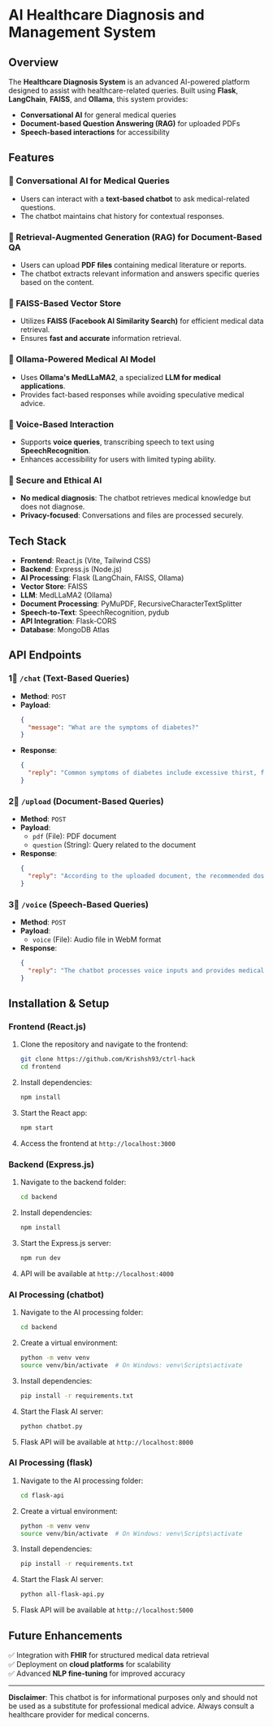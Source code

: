 # AI Healthcare Diagnosis and Management System

## Overview
The **Healthcare Diagnosis System** is an advanced AI-powered platform designed to assist with healthcare-related queries. Built using **Flask**, **LangChain**, **FAISS**, and **Ollama**, this system provides:
- **Conversational AI** for general medical queries
- **Document-based Question Answering (RAG)** for uploaded PDFs
- **Speech-based interactions** for accessibility

## Features

### 🔹 Conversational AI for Medical Queries
- Users can interact with a **text-based chatbot** to ask medical-related questions.
- The chatbot maintains chat history for contextual responses.

### 🔹 Retrieval-Augmented Generation (RAG) for Document-Based QA
- Users can upload **PDF files** containing medical literature or reports.
- The chatbot extracts relevant information and answers specific queries based on the content.

### 🔹 FAISS-Based Vector Store
- Utilizes **FAISS (Facebook AI Similarity Search)** for efficient medical data retrieval.
- Ensures **fast and accurate** information retrieval.

### 🔹 Ollama-Powered Medical AI Model
- Uses **Ollama's MedLLaMA2**, a specialized **LLM for medical applications**.
- Provides fact-based responses while avoiding speculative medical advice.

### 🔹 Voice-Based Interaction
- Supports **voice queries**, transcribing speech to text using **SpeechRecognition**.
- Enhances accessibility for users with limited typing ability.

### 🔹 Secure and Ethical AI
- **No medical diagnosis**: The chatbot retrieves medical knowledge but does not diagnose.
- **Privacy-focused**: Conversations and files are processed securely.

## Tech Stack
- **Frontend**: React.js (Vite, Tailwind CSS)
- **Backend**: Express.js (Node.js)
- **AI Processing**: Flask (LangChain, FAISS, Ollama)
- **Vector Store**: FAISS
- **LLM**: MedLLaMA2 (Ollama)
- **Document Processing**: PyMuPDF, RecursiveCharacterTextSplitter
- **Speech-to-Text**: SpeechRecognition, pydub
- **API Integration**: Flask-CORS
- **Database**: MongoDB Atlas

## API Endpoints
### 1⃣ `/chat` (Text-Based Queries)
- **Method**: `POST`
- **Payload**:
  ```json
  {
    "message": "What are the symptoms of diabetes?"
  }
  ```
- **Response**:
  ```json
  {
    "reply": "Common symptoms of diabetes include excessive thirst, frequent urination, and fatigue."
  }
  ```

### 2⃣ `/upload` (Document-Based Queries)
- **Method**: `POST`
- **Payload**:
  - `pdf` (File): PDF document
  - `question` (String): Query related to the document
- **Response**:
  ```json
  {
    "reply": "According to the uploaded document, the recommended dosage for aspirin is 75-100mg daily."
  }
  ```

### 3⃣ `/voice` (Speech-Based Queries)
- **Method**: `POST`
- **Payload**:
  - `voice` (File): Audio file in WebM format
- **Response**:
  ```json
  {
    "reply": "The chatbot processes voice inputs and provides medical knowledge accordingly."
  }
  ```

## Installation & Setup

### Frontend (React.js)
1. Clone the repository and navigate to the frontend:
   ```sh
   git clone https://github.com/Krishsh93/ctrl-hack
   cd frontend
   ```
2. Install dependencies:
   ```sh
   npm install
   ```
3. Start the React app:
   ```sh
   npm start
   ```
4. Access the frontend at `http://localhost:3000`

### Backend (Express.js)
1. Navigate to the backend folder:
   ```sh
   cd backend
   ```
2. Install dependencies:
   ```sh
   npm install
   ```
3. Start the Express.js server:
   ```sh
   npm run dev
   ```
4. API will be available at `http://localhost:4000`

### AI Processing (chatbot)
1. Navigate to the AI processing folder:
   ```sh
   cd backend
   ```
2. Create a virtual environment:
   ```sh
   python -m venv venv
   source venv/bin/activate  # On Windows: venv\Scripts\activate
   ```
3. Install dependencies:
   ```sh
   pip install -r requirements.txt
   ```
4. Start the Flask AI server:
   ```sh
   python chatbot.py
   ```
5. Flask API will be available at `http://localhost:8000`

### AI Processing (flask)
1. Navigate to the AI processing folder:
   ```sh
   cd flask-api
   ```
2. Create a virtual environment:
   ```sh
   python -m venv venv
   source venv/bin/activate  # On Windows: venv\Scripts\activate
   ```
3. Install dependencies:
   ```sh
   pip install -r requirements.txt
   ```
4. Start the Flask AI server:
   ```sh
   python all-flask-api.py
   ```
5. Flask API will be available at `http://localhost:5000`
## Future Enhancements
✅ Integration with **FHIR** for structured medical data retrieval  
✅ Deployment on **cloud platforms** for scalability  
✅ Advanced **NLP fine-tuning** for improved accuracy  

---
**Disclaimer**: This chatbot is for informational purposes only and should not be used as a substitute for professional medical advice. Always consult a healthcare provider for medical concerns.

